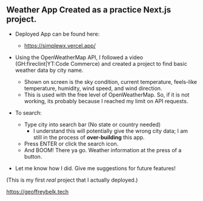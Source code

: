 ## Weather App Created as a practice Next.js project.

- Deployed App can be found here:

  - https://simplewx.vercel.app/

- Using the OpenWeatherMap API, I followed a video (GH:fireclint|YT:Code Commerce) and created a project to find basic weather data by city name.

  - Shown on screen is the sky condition, current temperature, feels-like temperature, humidity, wind speed, and wind direction.
  - This is used with the free level of OpenWeatherMap. So, if it is not working, its probably because I reached my limit on API requests.

- To search:

  - Type city into search bar (No state or country needed)
    - I understand this will potentially give the wrong city data; I am still in the process of **over-building** this app.
  - Press ENTER or click the search icon.
  - And BOOM! There ya go. Weather information at the press of a button.

- Let me know how I did. Give me suggestions for future features!

(This is my first _real_ project that I actually deployed.)

https://geoffreybelk.tech
